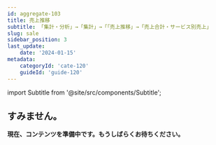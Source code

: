 ```yaml
---
id: aggregate-103
title: 売上推移
subtitle: 「集計・分析」→「集計」→「「売上推移」→「売上合計・サービス別売上」
slug: sale
sidebar_position: 3
last_update: 
    date: '2024-01-15'
metadata: 
    categoryId: 'cate-120'
    guideId: 'guide-120'
---
```


import Subtitle from '@site/src/components/Subtitle';

<Subtitle text={frontMatter.subtitle} />

## すみません。

**現在、コンテンツを準備中です。もうしばらくお待ちください。**